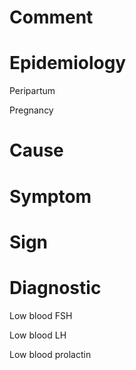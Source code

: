 # Comment

# Epidemiology

Peripartum

Pregnancy

# Cause

# Symptom

# Sign

# Diagnostic

Low blood FSH

Low blood LH

Low blood prolactin
